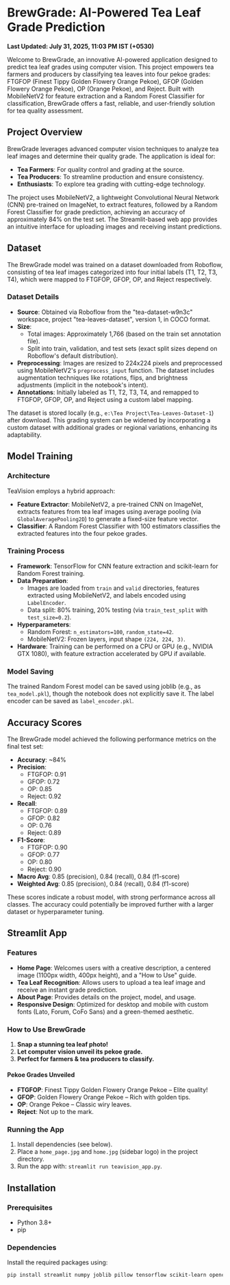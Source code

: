 # BrewGrade: AI-Powered Tea Leaf Grade Prediction

**Last Updated: July 31, 2025, 11:03 PM IST (+0530)**

Welcome to BrewGrade, an innovative AI-powered application designed to predict tea leaf grades using computer vision. This project empowers tea farmers and producers by classifying tea leaves into four pekoe grades: FTGFOP (Finest Tippy Golden Flowery Orange Pekoe), GFOP (Golden Flowery Orange Pekoe), OP (Orange Pekoe), and Reject. Built with MobileNetV2 for feature extraction and a Random Forest Classifier for classification, BrewGrade offers a fast, reliable, and user-friendly solution for tea quality assessment.

## Project Overview

BrewGrade leverages advanced computer vision techniques to analyze tea leaf images and determine their quality grade. The application is ideal for:
- **Tea Farmers**: For quality control and grading at the source.
- **Tea Producers**: To streamline production and ensure consistency.
- **Enthusiasts**: To explore tea grading with cutting-edge technology.

The project uses MobileNetV2, a lightweight Convolutional Neural Network (CNN) pre-trained on ImageNet, to extract features, followed by a Random Forest Classifier for grade prediction, achieving an accuracy of approximately 84% on the test set. The Streamlit-based web app provides an intuitive interface for uploading images and receiving instant predictions.

## Dataset

The BrewGrade model was trained on a dataset downloaded from Roboflow, consisting of tea leaf images categorized into four initial labels (T1, T2, T3, T4), which were mapped to FTGFOP, GFOP, OP, and Reject respectively.

### Dataset Details
- **Source**: Obtained via Roboflow from the "tea-dataset-w9n3c" workspace, project "tea-leaves-dataset", version 1, in COCO format.
- **Size**: 
  - Total images: Approximately 1,766 (based on the train set annotation file).
  - Split into train, validation, and test sets (exact split sizes depend on Roboflow's default distribution).
- **Preprocessing**: Images are resized to 224x224 pixels and preprocessed using MobileNetV2's `preprocess_input` function. The dataset includes augmentation techniques like rotations, flips, and brightness adjustments (implicit in the notebook's intent).
- **Annotations**: Initially labeled as T1, T2, T3, T4, and remapped to FTGFOP, GFOP, OP, and Reject using a custom label mapping.

The dataset is stored locally (e.g., `e:\Tea Project\Tea-Leaves-Dataset-1`) after download. This grading system can be widened by incorporating a custom dataset with additional grades or regional variations, enhancing its adaptability.

## Model Training

### Architecture
TeaVision employs a hybrid approach:
- **Feature Extractor**: MobileNetV2, a pre-trained CNN on ImageNet, extracts features from tea leaf images using average pooling (via `GlobalAveragePooling2D`) to generate a fixed-size feature vector.
- **Classifier**: A Random Forest Classifier with 100 estimators classifies the extracted features into the four pekoe grades.

### Training Process
- **Framework**: TensorFlow for CNN feature extraction and scikit-learn for Random Forest training.
- **Data Preparation**: 
  - Images are loaded from `train` and `valid` directories, features extracted using MobileNetV2, and labels encoded using `LabelEncoder`.
  - Data split: 80% training, 20% testing (via `train_test_split` with `test_size=0.2`).
- **Hyperparameters**:
  - Random Forest: `n_estimators=100`, `random_state=42`.
  - MobileNetV2: Frozen layers, input shape `(224, 224, 3)`.
- **Hardware**: Training can be performed on a CPU or GPU (e.g., NVIDIA GTX 1080), with feature extraction accelerated by GPU if available.

### Model Saving
The trained Random Forest model can be saved using joblib (e.g., as `tea_model.pkl`), though the notebook does not explicitly save it. The label encoder can be saved as `label_encoder.pkl`.

## Accuracy Scores

The BrewGrade model achieved the following performance metrics on the final test set:
- **Accuracy**: ~84%
- **Precision**:
  - FTGFOP: 0.91
  - GFOP: 0.72
  - OP: 0.85
  - Reject: 0.92
- **Recall**:
  - FTGFOP: 0.89
  - GFOP: 0.82
  - OP: 0.76
  - Reject: 0.89
- **F1-Score**:
  - FTGFOP: 0.90
  - GFOP: 0.77
  - OP: 0.80
  - Reject: 0.90
- **Macro Avg**: 0.85 (precision), 0.84 (recall), 0.84 (f1-score)
- **Weighted Avg**: 0.85 (precision), 0.84 (recall), 0.84 (f1-score)

These scores indicate a robust model, with strong performance across all classes. The accuracy could potentially be improved further with a larger dataset or hyperparameter tuning.

## Streamlit App

### Features
- **Home Page**: Welcomes users with a creative description, a centered image (1100px width, 400px height), and a "How to Use" guide.
- **Tea Leaf Recognition**: Allows users to upload a tea leaf image and receive an instant grade prediction.
- **About Page**: Provides details on the project, model, and usage.
- **Responsive Design**: Optimized for desktop and mobile with custom fonts (Lato, Forum, CoFo Sans) and a green-themed aesthetic.

### How to Use BrewGrade
1. **Snap a stunning tea leaf photo!**
2. **Let computer vision unveil its pekoe grade.**
3. **Perfect for farmers & tea producers to classify.**

#### Pekoe Grades Unveiled
- **FTGFOP**: Finest Tippy Golden Flowery Orange Pekoe – Elite quality!
- **GFOP**: Golden Flowery Orange Pekoe – Rich with golden tips.
- **OP**: Orange Pekoe – Classic wiry leaves.
- **Reject**: Not up to the mark.

### Running the App
1. Install dependencies (see below).
2. Place a `home_page.jpg` and `home.jpg` (sidebar logo) in the project directory.
3. Run the app with: `streamlit run teavision_app.py`.

## Installation

### Prerequisites
- Python 3.8+
- pip

### Dependencies
Install the required packages using:
```bash
pip install streamlit numpy joblib pillow tensorflow scikit-learn opencv-python roboflow matplotlib seaborn
